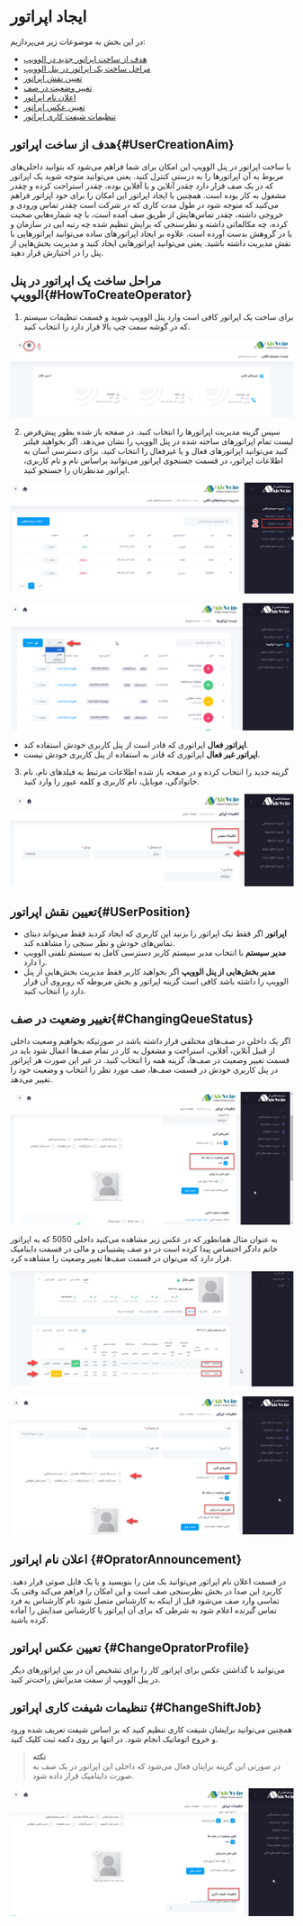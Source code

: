 # ایجاد اپراتور

در این بخش به موضوعات زیر می‌پردازیم:
-	[هدف از ساخت اپراتور جدید در الوویپ](#UserCreationAim)
-	[مراحل ساخت یک اپراتور در پنل الوویپ](#HowToCreateOperator)
-	[تعیین نقش اپراتور](#USerPosition)
-	[تغییر وضعیت در صف](#ChangingQeueStatus)
-	[اعلان نام اپراتور](#OpratorAnnouncement)
-	[تعیین عکس اپراتور](#ChangeOpratorProfile)
-	[تنظیمات شیفت کاری اپراتور](#ChangeShiftJob)

## هدف از ساخت اپراتور{#UserCreationAim}
با ساخت اپراتور در پنل الوویپ این امکان برای شما فراهم می‌شود که بتوانید داخلی‌های مربوط به آن اپراتورها را به درستی کنترل کنید. یعنی می‌توانید متوجه شوید یک اپراتور که در یک صف قرار دارد چقدر آنلاین و یا آفلاین بوده، چقدر استراحت کرده و چقدر مشغول به کار بوده است. همچنین با ایجاد اپراتور این امکان را برای خود اپراتور فراهم می‌کنید که متوجه شود در طول مدت کاری  که در شرکت است چقدر تماس ورودی و خروجی داشته، چقدر تماس‌هایش از طریق صف آمده است، با چه شماره‌هایی صحبت کرده، چه مکالماتی داشته و نظرسنجی که برایش تنظیم شده چه رتبه ایی در سازمان و یا  در گروهش بدست آورده است. علاوه بر ایجاد اپراتورهای ساده می‌توانید اپراتور‌هایی با نقش مدیریت داشته باشید. یعنی می‌توانید اپراتورهایی ایجاد کنید و مدیریت بخش‌هایی از پنل را در اختیارش قرار دهید.

## مراحل ساخت یک اپراتور در پنل الوویپ{#HowToCreateOperator}

1.	برای ساخت یک اپراتور  کافی است وارد پنل الوویپ شوید و  قسمت تنظیمات سیستم که در گوشه سمت چپ بالا قرار دارد را انتخاب کنید.

![ایجاد کاربر](./Images/path-creat-operator.png)

2.	سپس گزینه مدیریت اپراتورها را انتخاب کنید. در صفحه باز شده بطور پیش‌فرض لیست تمام اپراتورهای ساخته شده در پنل الوویپ را نشان می‌دهد. اگر بخواهید فیلتر کنید می‌توانید اپراتور‌های فعال و یا غیرفعال را انتخاب کنید. برای دسترسی آسان به اطلاعات اپراتور، در قسمت جستجوی اپراتور می‌توانید براساس نام و نام کاربری، اپراتور مدنظرتان را جستجو کنید.

![ایجاد کاربر](./Images/path-creat-operatot1.png)

![ایجاد کاربر](./Images/path-creat-roperato3.png)

-	**اپراتور فعال**
اپراتوری که قادر است از پنل کاربری خودش استفاده کند.
-	**اپراتور غیر فعال**
اپراتوری که قادر به استفاده از پنل کاربری خودش نیست.
3.	گزینه جدید را انتخاب کرده و در صفحه باز شده اطلاعات مرتبط به فیلدهای نام، نام خانوادگی، موبایل،  نام کاربری و کلمه عبور را وارد کنید.

![ایجاد کاربر](./Images/ceat-path-operator-detail.png)

## تعیین نقش اپراتور{#USerPosition}

-	**اپراتور**
اگر فقط تیک اپراتور را بزنید این کاربری که ایجاد کردید فقط می‌تواند دیتای تماس‌های خودش و نظر سنجی را مشاهده کند.
-	**مدیر سیستم**
با انتخاب مدیر سیستم کاربر دسترسی کامل به سیستم تلفنی الوویپ را دارد.
-	**مدیر بخش‌هایی از پنل الوویپ**
اگر بخواهید کاربر فقط مدیریت بخش‌هایی از پنل الوویپ را داشته باشد کافی است گزینه اپراتور و بخش مربوطه که روبروی آن قرار دارد را انتخاب کنید.


## تغییر وضعیت در صف{#ChangingQeueStatus}

اگر یک داخلی در صف‌های مختلفی قرار داشته باشد در صورتیکه بخواهیم وضعیت داخلی از قبیل آنلاین، آفلاین، استراحت و مشغول به کار در تمام صف‌ها اعمال شود باید در قسمت تغییر وضعیت در صف‌ها، گزینه همه را انتخاب کنید. در غیر این صورت هر اپراتور در پنل کاربری خودش در قسمت صف‌ها، صف مورد نظر را انتخاب و وضعیت خود را تغییر می‌دهد.

![تعیین وضعیت اپراتور در صف](./Images/edit-operator-changing-Status.png)

به عنوان مثال همانطور که در عکس زیر مشاهده می‌کنید داخلی 5050 که به اپراتور خانم دادگر اختصاص پیدا کرده است در دو صف پشتیبانی و مالی در قسمت داینامیک  قرار دارد که می‌توان در قسمت صف‌ها تغییر وضعیت را مشاهده کرد.

![نمونه تغیر در وضعیت صف ها ](./Images/operator-Status-Sample.png)

![سطح دسترسی اپراتورها ](./Images/operator-permission.png)

## اعلان نام اپراتور {#OpratorAnnouncement}
 در قسمت اعلان نام اپراتور می‌توانید یک متن را بنویسید و یا یک فایل صوتی قرار دهید. کاربرد این صدا در بخش نظرسنجی صف است و این امکان را فراهم می‌کند وقتی یک تماسی وارد صف می‌شود قبل از اینکه به کارشناس متصل شود نام کارشناس به فرد تماس گیرنده اعلام شود به شرطی که برای آن اپراتور یا کارشناس صدایش را آماده کرده باشید.

## تعیین عکس اپراتور {#ChangeOpratorProfile}
می‌توانید با گذاشتن عکس برای اپراتور کار را برای تشخیص آن در بین اپراتورهای دیگر در پنل الوویپ از سمت مدیرانش راحت‌تر کنید.
## تنظیمات شیفت کاری اپراتور {#ChangeShiftJob}
همچنین می‌توانید برایشان شیفت کاری تنظیم کنید که بر اساس شیفت تعریف شده ورود و خروج اتوماتیک انجام شود. در انتها بر روی دکمه ثبت کلیک کنید.

> **نکته**<br>
در صورتی این گزینه برایتان فعال می‌شود که داخلی این اپراتور در یک صف به صورت داینامیک قرار داده شود.

![تعیین تنظیمات شیفت کاری ](./Images/path-creat-operator4.png)
